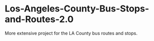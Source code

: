 # Los-Angeles-County-Bus-Stops-and-Routes-2.0
More extensive project for the LA County bus routes and stops. 
